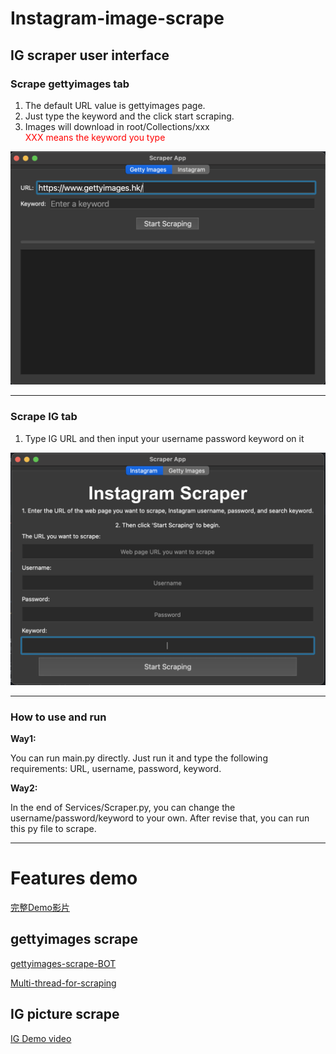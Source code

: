 # Instagram-image-scrape

## IG scraper user interface

### Scrape gettyimages tab
1. The default URL value is gettyimages page.
2. Just type the keyword and the click start scraping.
3. Images will download in root/Collections/xxx <br>
    <font color='red'>XXX means the keyword you type</font>

![gettymimageUI](./images/getty-images-UI.png)

***

### Scrape IG tab
1. Type IG URL and then input your username password keyword on it
   
![UI-pic](./images/New-version-ui.png)

***

### How to use and run
<b>Way1:</b>
<p>
You can run main.py directly.
Just run it and type the following requirements: URL, username, password, keyword.
</p>


<b>Way2:</b>
<p>
In the end of Services/Scraper.py, you can change the username/password/keyword to your own.
After revise that, you can run this py file to scrape.
</p>

***

# Features demo
[完整Demo影片](https://youtu.be/i9M3XKLqV3I)
## gettyimages scrape
[gettyimages-scrape-BOT](https://youtu.be/SwVbu-BiF6g)

[Multi-thread-for-scraping](https://youtu.be/DrEFG9UBGoA)
## IG picture scrape
[IG Demo video](https://youtu.be/u9mV5-VXe-M)